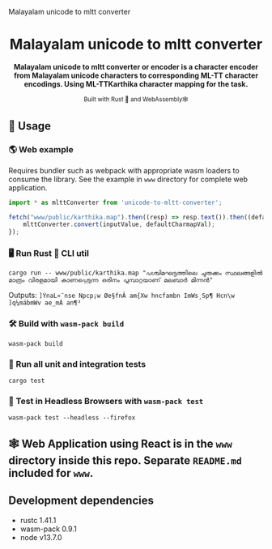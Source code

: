 Malayalam unicode to mltt converter

<div align="center">

  <h1>Malayalam unicode to mltt converter</h1>

  <strong>Malayalam unicode to mltt converter or encoder is a character encoder from Malayalam unicode characters to corresponding ML-TT character encodings. Using ML-TTKarthika character mapping for the task.</strong>

  
  <sub>Built with Rust 🦀 and WebAssembly🕸</sub>
</div>

## 🚴 Usage

### 🌎 Web example

Requires bundler such as webpack with appropriate wasm loaders to consume the library.
See the example in `www` directory for complete web application.

```javascript
import * as mlttConverter from 'unicode-to-mltt-converter';

fetch("www/public/karthika.map").then((resp) => resp.text()).then((defaultCharmapVal) => {
    mlttConverter.convert(inputValue, defaultCharmapVal);
});

```

### 🖥 Run Rust 🦀 CLI util

```
cargo run -- www/public/karthika.map "പശ്ചിമഘട്ടത്തിലെ ചുരുക്കം സ്ഥലങ്ങളിൽ മാത്രം വിരളമായി കാണപ്പെടുന്ന ഒരിനം പൂമ്പാറ്റയാണ് മലബാർ മിന്നൻ" 
```

Outputs:
`]ÝnaL«¯nse Npcp¡w Øe§fnÂ am{Xw hncfambn ImWs¸Sp¶ Hcn\w ]q¼mäbmWv ae_mÀ an¶³`

### 🛠️ Build with `wasm-pack build`

```
wasm-pack build
```

### 🔬 Run all unit and integration tests

```
cargo test
```

### 🔬 Test in Headless Browsers with `wasm-pack test`

```
wasm-pack test --headless --firefox
```

## 🕸 Web Application using React is in the `www` directory inside this repo. Separate `README.md` included for `www`.


## Development dependencies

- rustc 1.41.1
- wasm-pack 0.9.1
- node v13.7.0
